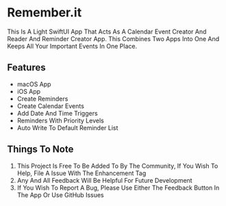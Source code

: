 # Remember.it

This Is A Light SwiftUI App That Acts As A Calendar Event Creator And Reader And Reminder Creator App. This Combines Two Apps Into One And Keeps All Your Important Events In One Place.

## **Features**

- macOS App
- iOS App
- Create Reminders
- Create Calendar Events
- Add Date And Time Triggers
- Reminders With Priority Levels
- Auto Write To Default Reminder List

## **Things To Note**

 1. This Project Is Free To Be Added To By The Community, If You Wish To Help, File A Issue With The Enhancement Tag
 2. Any And All Feedback Will Be Helpful For Future Development
 3. If You Wish To Report A Bug, Please Use Either The Feedback Button In The App Or Use GitHub Issues
